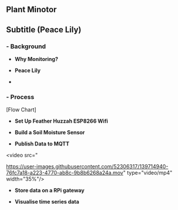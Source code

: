 ## Plant Minotor

## Subtitle (Peace Lily)



### - Background

- **Why Monitoring?**

- **Peace Lily**
- 

### - Process


[Flow Chart]



- **Set Up Feather Huzzah ESP8266 Wifi**


- **Build a Soil Moisture Sensor**


- **Publish Data to MQTT**



<video src="


https://user-images.githubusercontent.com/52306317/139714940-76fc7a18-a223-4770-ab8c-9b8b6268a24a.mov" type="video/mp4" width="35%"/>








- **Store data on a RPi gateway**




- **Visualise time series data**

